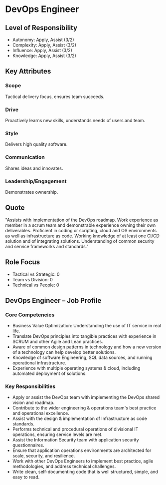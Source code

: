 # DevOps Engineer

## Level of Responsibility
- Autonomy: Apply, Assist (3/2)
- Complexity: Apply, Assist (3/2)
- Influence: Apply, Assist (3/2)
- Knowledge: Apply, Assist (3/2)

## Key Attributes
### Scope
Tactical delivery focus, ensures team succeeds.

### Drive
Proactively learns new skills, understands needs of users and team.

### Style
Delivers high quality software.

### Communication
Shares ideas and innovates.

### Leadership/Engagement
Demonstrates ownership.

## Quote
"Assists with implementation of the DevOps roadmap. Work experience as member in a scrum team and demonstrable experience owning their own deliverables. Proficient in coding or scripting, cloud and OS environments as well as infrastructure as code. Working knowledge of at least one CI/CD solution and of integrating solutions. Understanding of common security and service frameworks and standards."

## Role Focus
- Tactical vs Strategic: 0
- Team vs Division: 0
- Technical vs People: 0

## DevOps Engineer – Job Profile

### Core Competencies
- Business Value Optimization: Understanding the use of IT service in real life.
- Translate DevOps principles into tangible practices with experience in SCRUM and other Agile and Lean practices.
- Aware of common design patterns in technology and how a new version of a technology can help develop better solutions.
- Knowledge of software Engineering, SQL data sources, and running operational infrastructure.
- Experience with multiple operating systems & cloud, including automated deployment of solutions.

### Key Responsibilities
- Apply or assist the DevOps team with implementing the DevOps shared vision and roadmap.
- Contribute to the wider engineering & operations team's best practice and operational excellence.
- Assist with the design & implementation of Infrastructure as code standards.
- Performs technical and procedural operations of divisional IT operations, ensuring service levels are met.
- Assist the Information Security team with application security questionnaires.
- Ensure that application operations environments are architected for scale, security, and resilience.
- Work with other DevOps Engineers to implement best practice, agile methodologies, and address technical challenges.
- Write clean, self-documenting code that is well structured, simple, and easy to read.

